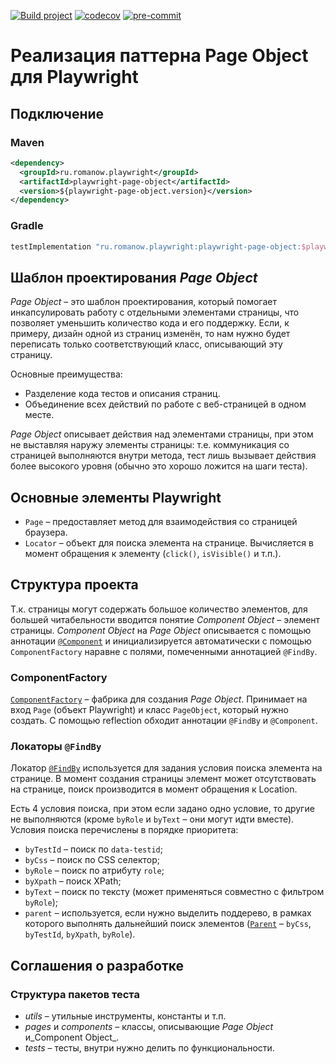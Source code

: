 [![Build project](https://github.com/Romanow/playwright-page-object/actions/workflows/build.yml/badge.svg?branch=master)](https://github.com/Romanow/playwright-page-object/actions/workflows/build.yml)
[![codecov](https://codecov.io/github/Romanow/playwright-page-object/branch/master/graph/badge.svg?token=SgP8MUuz9E)](https://codecov.io/github/Romanow/playwright-page-object)
[![pre-commit](https://img.shields.io/badge/pre--commit-enabled-brightgreen?logo=pre-commit)](https://github.com/pre-commit/pre-commit)

# Реализация паттерна Page Object для Playwright

## Подключение

### Maven

```xml
<dependency>
  <groupId>ru.romanow.playwright</groupId>
  <artifactId>playwright-page-object</artifactId>
  <version>${playwright-page-object.version}</version>
</dependency>
```

### Gradle

```groovy
testImplementation "ru.romanow.playwright:playwright-page-object:$playwrightPageObjectVersion"
```

## Шаблон проектирования _Page Object_

_Page Object_ – это шаблон проектирования, который помогает инкапсулировать работу с отдельными элементами страницы, что
позволяет уменьшить количество кода и его поддержку. Если, к примеру, дизайн одной из страниц изменён, то нам нужно
будет переписать только соответствующий класс, описывающий эту страницу.

Основные преимущества:

* Разделение кода тестов и описания страниц.
* Объединение всех действий по работе с веб-страницей в одном месте.

_Page Object_ описывает действия над элементами страницы, при этом не выставляя наружу элементы страницы: т.е.
коммуникация со страницей выполняются внутри метода, тест лишь вызывает действия более высокого уровня (обычно это
хорошо ложится на шаги теста).

## Основные элементы Playwright

* `Page` – предоставляет метод для взаимодействия со страницей браузера.
* `Locator` – объект для поиска элемента на странице. Вычисляется в момент обращения к
  элементу (`click()`, `isVisible()` и т.п.).

## Структура проекта

Т.к. страницы могут содержать большое количество элементов, для большей читабельности вводится понятие _Component
Object_ – элемент страницы. _Component Object_ на _Page Object_ описывается с помощью
аннотации [`@Component`](src/main/kotlin/ru/romanow/playwright/annotations/Component.kt) и инициализируется
автоматически с помощью `ComponentFactory` наравне с полями, помеченными аннотацией `@FindBy`.

### ComponentFactory

[`ComponentFactory`](src/main/kotlin/ru/romanow/playwright/ComponentFactory.kt) – фабрика для создания _Page Object_.
Принимает на вход `Page` (объект Playwright) и класс `PageObject`, который нужно создать. С помощью reflection обходит
аннотации `@FindBy` и `@Component`.

### Локаторы `@FindBy`

Локатор [`@FindBy`](src/main/kotlin/ru/romanow/playwright/annotations/FindBy.kt) используется для задания условия поиска
элемента на странице. В момент создания страницы элемент может отсутствовать на странице, поиск производится в момент
обращения к Location.

Есть 4 условия поиска, при этом если задано одно условие, то другие не выполняются (кроме `byRole` и `byText` – они
могут идти вместе). Условия поиска перечислены в порядке приоритета:

* `byTestId` – поиск по `data-testid`;
* `byCss` – поиск по CSS селектор;
* `byRole` – поиск по атрибуту `role`;
* `byXpath` – поиск XPath;
* `byText` – поиск по тексту (может применяться совместно с фильтром `byRole`);
* `parent` – используется, если нужно выделить поддерево, в рамках которого выполнять дальнейший поиск
  элементов ([`Parent`](src/main/kotlin/ru/romanow/playwright/annotations/Parent.kt) – `byCss`, `byTestId`, `byXpath`,
  `byRole`).

## Соглашения о разработке

### Структура пакетов теста

* _utils_ – утильные инструменты, константы и т.п.
* _pages_ и _components_ – классы, описывающие _Page Object_ и_Component Object_.
* _tests_ – тесты, внутри нужно делить по функциональности.
